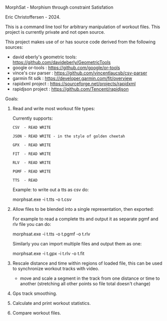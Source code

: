 MorphSat - Morphism through constraint Satisfation

Eric Christoffersen - 2024.

This is a command line tool for arbitrary manipulation of workout files.
This project is currently private and not open source.

This project makes use of or has source code derived from the following sources:
- david eberly's geometric tools: https://github.com/davideberly/GeometricTools
- google or-tools               : https://github.com/google/or-tools
- vince's csv parser            : https://github.com/vincentlaucsb/csv-parser
- garmin fit sdk                : https://developer.garmin.com/fit/overview
- rapidxml project              : https://sourceforge.net/projects/rapidxml
- rapidjson project             : https://github.com/Tencent/rapidjson


Goals:
1) Read and write most workout file types:

     Currently supports:

       CSV  - READ WRITE

       JSON - READ WRITE - in the style of golden cheetah

       GPX  - READ WRITE

       FIT  - READ WRITE

       RLV  - READ WRITE

       PGMF - READ WRITE

       TTS  - READ

   Example: to write out a tts as csv do:

     morphsat.exe -i t.tts -o t.csv

2) Allow files to be blended into a single representation, then exported:

   For example to read a complete tts and output it as separate pgmf and rlv file you can do:

     morphsat.exe -i t.tts -o t.pgmf -o t.rlv

   Similarly you can import multiple files and output them as one:

     morphsat.exe -i t.gpx -i t.rlv -o t.fit

3) Rescale distance and time within regions of loaded file, this can be used to synchronize workout tracks with video.

   - move and scale a segment in the track from one distance or time to another (stretching all other points so file total doesn't change)

4) Gps track smoothing.

5) Calculate and print workout statistics.

6) Compare workout files.

